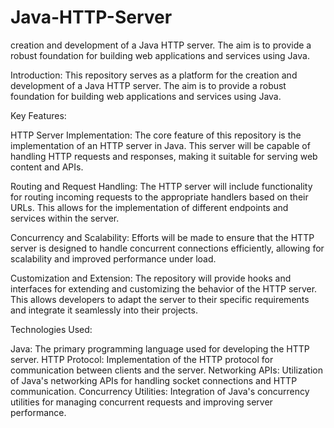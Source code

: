 # Java-HTTP-Server
creation and development of a Java HTTP server. The aim is to provide a robust foundation for building web applications and services using Java.

Introduction:
This repository serves as a platform for the creation and development of a Java HTTP server. The aim is to provide a robust foundation for building web applications and services using Java.

Key Features:

HTTP Server Implementation: The core feature of this repository is the implementation of an HTTP server in Java. This server will be capable of handling HTTP requests and responses, making it suitable for serving web content and APIs.

Routing and Request Handling: The HTTP server will include functionality for routing incoming requests to the appropriate handlers based on their URLs. This allows for the implementation of different endpoints and services within the server.

Concurrency and Scalability: Efforts will be made to ensure that the HTTP server is designed to handle concurrent connections efficiently, allowing for scalability and improved performance under load.

Customization and Extension: The repository will provide hooks and interfaces for extending and customizing the behavior of the HTTP server. This allows developers to adapt the server to their specific requirements and integrate it seamlessly into their projects.

Technologies Used:

Java: The primary programming language used for developing the HTTP server.
HTTP Protocol: Implementation of the HTTP protocol for communication between clients and the server.
Networking APIs: Utilization of Java's networking APIs for handling socket connections and HTTP communication.
Concurrency Utilities: Integration of Java's concurrency utilities for managing concurrent requests and improving server performance.